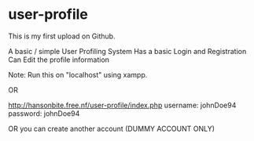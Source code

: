 # user-profile

This is my first upload on Github.

A basic / simple User Profiling System
  Has a basic Login and Registration
  Can Edit the profile information

Note: Run this on "localhost" using xampp. 

OR

http://hansonbite.free.nf/user-profile/index.php
<SAMPLE ACCOUNT> 
username: johnDoe94
password: johnDoe94

OR you can create another account (DUMMY ACCOUNT ONLY)
